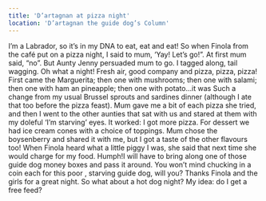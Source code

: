 ```yaml
---
title: 'D’artagnan at pizza night'
location: 'D’artagnan the guide dog’s Column'
---
```

I’m a Labrador, so it’s in my DNA to eat, eat and eat! So when Finola from the café put on a pizza night, I said to mum, ‘Yay! Let’s go!”. At first mum said, “no”. But Aunty Jenny persuaded     mum to go. I tagged along, tail wagging. Oh what a night! Fresh air, good company and pizza, pizza, pizza! First came the Marguerita; then one with mushrooms; then one with salami; then one with ham an pineapple; then one with potato…it was Such a change from my usual Brussel sprouts and sardines dinner (although I ate that too before the pizza feast). Mum gave me a bit of each pizza she tried, and then I went to the other aunties that sat with us and stared at them with my doleful ‘I’m starving’ eyes.  It worked: I got more pizza. For dessert we had ice cream cones with a choice of toppings. Mum chose the boysenberry and shared it with me, but I got a taste of the other flavours too! When Finola heard what a little piggy I was, she said that next time she would charge for my food.  Humph!I will have to bring along one of  those guide dog  money boxes and pass it around.  You won’t mind chucking in a coin each for this poor , starving guide dog, will you? Thanks Finola and the girls for a great night. So what about a hot dog night? My idea: do I get a free feed?